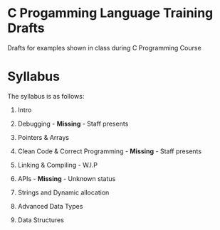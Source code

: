 # C Progamming Language Training Drafts

Drafts for examples shown in class during C Programming Course

# Syllabus
The syllabus is as follows:

1. Intro

2. Debugging - **Missing** - Staff presents

3. Pointers & Arrays

4. Clean Code & Correct Programming - **Missing** - Staff presents

5. Linking & Compiling - W.I.P

6. APIs - **Missing** - Unknown status

7. Strings and Dynamic allocation

8. Advanced Data Types

9. Data Structures
